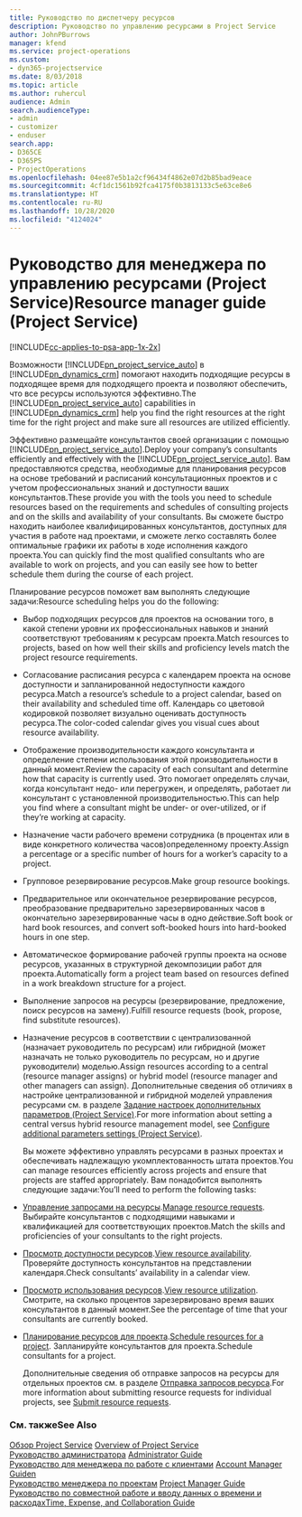 ```yaml
---
title: Руководство по диспетчеру ресурсов
description: Руководство по управлению ресурсами в Project Service
author: JohnPBurrows
manager: kfend
ms.service: project-operations
ms.custom:
- dyn365-projectservice
ms.date: 8/03/2018
ms.topic: article
ms.author: ruhercul
audience: Admin
search.audienceType:
- admin
- customizer
- enduser
search.app:
- D365CE
- D365PS
- ProjectOperations
ms.openlocfilehash: 04ee87e5b1a2cf96434f4862e07d2b85bad9eace
ms.sourcegitcommit: 4cf1dc1561b92fca4175f0b3813133c5e63ce8e6
ms.translationtype: HT
ms.contentlocale: ru-RU
ms.lasthandoff: 10/28/2020
ms.locfileid: "4124024"
---
```

# <a name="resource-manager-guide-project-service"></a><span data-ttu-id="bcb0e-103">Руководство для менеджера по управлению ресурсами (Project Service)</span><span class="sxs-lookup"><span data-stu-id="bcb0e-103">Resource manager guide (Project Service)</span></span>

[!INCLUDE[cc-applies-to-psa-app-1x-2x](../includes/cc-applies-to-psa-app-1x-2x.md)]

<span data-ttu-id="bcb0e-104">Возможности [!INCLUDE[pn_project_service_auto](../includes/pn-project-service-auto.md)] в [!INCLUDE[pn_dynamics_crm](../includes/pn-dynamics-crm.md)] помогают находить подходящие ресурсы в подходящее время для подходящего проекта и позволяют обеспечить, что все ресурсы используются эффективно.</span><span class="sxs-lookup"><span data-stu-id="bcb0e-104">The [!INCLUDE[pn_project_service_auto](../includes/pn-project-service-auto.md)] capabilities in [!INCLUDE[pn_dynamics_crm](../includes/pn-dynamics-crm.md)] help you find the right resources at the right time for the right project and make sure all resources are utilized efficiently.</span></span>  
  
 <span data-ttu-id="bcb0e-105">Эффективно размещайте консультантов своей организации с помощью [!INCLUDE[pn_project_service_auto](../includes/pn-project-service-auto.md)].</span><span class="sxs-lookup"><span data-stu-id="bcb0e-105">Deploy your company’s consultants efficiently and effectively with the [!INCLUDE[pn_project_service_auto](../includes/pn-project-service-auto.md)].</span></span> <span data-ttu-id="bcb0e-106">Вам предоставляются средства, необходимые для планирования ресурсов на основе требований и расписаний консультационных проектов и с учетом профессиональных знаний и доступности ваших консультантов.</span><span class="sxs-lookup"><span data-stu-id="bcb0e-106">These provide you with the tools you need to schedule resources based on the requirements and schedules of consulting projects and on the skills and availability of your consultants.</span></span> <span data-ttu-id="bcb0e-107">Вы сможете быстро находить наиболее квалифицированных консультантов, доступных для участия в работе над проектами, и сможете легко составлять более оптимальные графики их работы в ходе исполнения каждого проекта.</span><span class="sxs-lookup"><span data-stu-id="bcb0e-107">You can quickly find the most qualified consultants who are available to work on projects, and you can easily see how to better schedule them during the course of each project.</span></span>  
  
 <span data-ttu-id="bcb0e-108">Планирование ресурсов поможет вам выполнять следующие задачи:</span><span class="sxs-lookup"><span data-stu-id="bcb0e-108">Resource scheduling helps you do the following:</span></span>  
  
- <span data-ttu-id="bcb0e-109">Выбор подходящих ресурсов для проектов на основании того, в какой степени уровни их профессиональных навыков и знаний соответствуют требованиям к ресурсам проекта.</span><span class="sxs-lookup"><span data-stu-id="bcb0e-109">Match resources to projects, based on how well their skills and proficiency levels match the project resource requirements.</span></span>  
  
- <span data-ttu-id="bcb0e-110">Согласование расписания ресурса с календарем проекта на основе доступности и запланированной недоступности каждого ресурса.</span><span class="sxs-lookup"><span data-stu-id="bcb0e-110">Match a resource’s schedule to a project calendar, based on their availability and scheduled time off.</span></span> <span data-ttu-id="bcb0e-111">Календарь со цветовой кодировкой позволяет визуально оценивать доступность ресурса.</span><span class="sxs-lookup"><span data-stu-id="bcb0e-111">The color-coded calendar gives you visual cues about resource availability.</span></span>  
  
- <span data-ttu-id="bcb0e-112">Отображение производительности каждого консультанта и определение степени использования этой производительности в данный момент.</span><span class="sxs-lookup"><span data-stu-id="bcb0e-112">Review the capacity of each consultant and determine how that capacity is currently used.</span></span> <span data-ttu-id="bcb0e-113">Это помогает определять случаи, когда консультант недо- или перегружен, и определять, работает ли консультант с установленной производительностью.</span><span class="sxs-lookup"><span data-stu-id="bcb0e-113">This can help you find where a consultant might be under- or over-utilized, or if they’re working at capacity.</span></span>  
  
- <span data-ttu-id="bcb0e-114">Назначение части рабочего времени сотрудника (в процентах или в виде конкретного количества часов)определенному проекту.</span><span class="sxs-lookup"><span data-stu-id="bcb0e-114">Assign a percentage or a specific number of hours for a worker’s capacity to a project.</span></span>  
  
- <span data-ttu-id="bcb0e-115">Групповое резервирование ресурсов.</span><span class="sxs-lookup"><span data-stu-id="bcb0e-115">Make group resource bookings.</span></span>  
  
- <span data-ttu-id="bcb0e-116">Предварительное или окончательное резервирование ресурсов, преобразование предварительно зарезервированных часов в окончательно зарезервированные часы в одно действие.</span><span class="sxs-lookup"><span data-stu-id="bcb0e-116">Soft book or hard book resources, and convert soft-booked hours into hard-booked hours in one step.</span></span>  
  
- <span data-ttu-id="bcb0e-117">Автоматическое формирование рабочей группы проекта на основе ресурсов, указанных в структурной декомпозиции работ для проекта.</span><span class="sxs-lookup"><span data-stu-id="bcb0e-117">Automatically form a project team based on resources defined in a work breakdown structure for a project.</span></span>  
  
- <span data-ttu-id="bcb0e-118">Выполнение запросов на ресурсы (резервирование, предложение, поиск ресурсов на замену).</span><span class="sxs-lookup"><span data-stu-id="bcb0e-118">Fulfill resource requests (book, propose, find substitute resources).</span></span>  
  
- <span data-ttu-id="bcb0e-119">Назначение ресурсов в соответствии с централизованной (назначает руководитель по ресурсам) или гибридной (может назначать не только руководитель по ресурсам, но и другие руководители) моделью.</span><span class="sxs-lookup"><span data-stu-id="bcb0e-119">Assign resources according to a central (resource manager assigns) or hybrid model (resource manager and other managers can assign).</span></span> <span data-ttu-id="bcb0e-120">Дополнительные сведения об отличиях в настройке централизованной и гибридной моделей управления ресурсами см. в разделе [Задание настроек дополнительных параметров (Project Service)](../psa/configure-additional-parameters-settings.md).</span><span class="sxs-lookup"><span data-stu-id="bcb0e-120">For more information about setting a central versus hybrid resource management model, see [Configure additional parameters settings (Project Service)](../psa/configure-additional-parameters-settings.md).</span></span>  
  
  <span data-ttu-id="bcb0e-121">Вы можете эффективно управлять ресурсами в разных проектах и обеспечивать надлежащую укомплектованность штата проектов.</span><span class="sxs-lookup"><span data-stu-id="bcb0e-121">You can manage resources efficiently across projects and ensure that projects are staffed appropriately.</span></span> <span data-ttu-id="bcb0e-122">Вам понадобится выполнять следующие задачи:</span><span class="sxs-lookup"><span data-stu-id="bcb0e-122">You’ll need to perform the following tasks:</span></span>  
  
- <span data-ttu-id="bcb0e-123">[Управление запросами на ресурсы](../psa/manage-resource-requests.md).</span><span class="sxs-lookup"><span data-stu-id="bcb0e-123">[Manage resource requests](../psa/manage-resource-requests.md).</span></span> <span data-ttu-id="bcb0e-124">Выбирайте консультантов с подходящими навыками и квалификацией для соответствующих проектов.</span><span class="sxs-lookup"><span data-stu-id="bcb0e-124">Match the skills and proficiencies of your consultants to the right projects.</span></span>  
  
- <span data-ttu-id="bcb0e-125">[Просмотр доступности ресурсов](../psa/view-resource-availability.md).</span><span class="sxs-lookup"><span data-stu-id="bcb0e-125">[View resource availability](../psa/view-resource-availability.md).</span></span> <span data-ttu-id="bcb0e-126">Проверяйте доступность консультантов на представлении календаря.</span><span class="sxs-lookup"><span data-stu-id="bcb0e-126">Check consultants’ availability in a calendar view.</span></span>  
  
- <span data-ttu-id="bcb0e-127">[Просмотр использования ресурсов](../psa/view-resource-utilization.md).</span><span class="sxs-lookup"><span data-stu-id="bcb0e-127">[View resource utilization](../psa/view-resource-utilization.md).</span></span> <span data-ttu-id="bcb0e-128">Смотрите, на сколько процентов зарезервировано время ваших консультантов в данный момент.</span><span class="sxs-lookup"><span data-stu-id="bcb0e-128">See the percentage of time that your consultants are currently booked.</span></span>  
  
- <span data-ttu-id="bcb0e-129">[Планирование ресурсов для проекта](../psa/schedule-resources-project.md).</span><span class="sxs-lookup"><span data-stu-id="bcb0e-129">[Schedule resources for a project](../psa/schedule-resources-project.md).</span></span> <span data-ttu-id="bcb0e-130">Запланируйте консультантов для проекта.</span><span class="sxs-lookup"><span data-stu-id="bcb0e-130">Schedule consultants for a project.</span></span>  
  
  <span data-ttu-id="bcb0e-131">Дополнительные сведения об отправке запросов на ресурсы для отдельных проектов см. в разделе [Отправка запросов ресурса](../psa/submit-resource-requests.md).</span><span class="sxs-lookup"><span data-stu-id="bcb0e-131">For more information about submitting resource requests for individual projects, see [Submit resource requests](../psa/submit-resource-requests.md).</span></span>  
  
### <a name="see-also"></a><span data-ttu-id="bcb0e-132">См. также</span><span class="sxs-lookup"><span data-stu-id="bcb0e-132">See Also</span></span>  
 <span data-ttu-id="bcb0e-133">[Обзор Project Service](../psa/overview.md) </span><span class="sxs-lookup"><span data-stu-id="bcb0e-133">[Overview of Project Service](../psa/overview.md) </span></span>  
 <span data-ttu-id="bcb0e-134">[Руководство администратора](../psa/admin-guide.md) </span><span class="sxs-lookup"><span data-stu-id="bcb0e-134">[Administrator Guide](../psa/admin-guide.md) </span></span>  
 <span data-ttu-id="bcb0e-135">[Руководство для менеджера по работе с клиентами](../psa/account-manager-guide.md) </span><span class="sxs-lookup"><span data-stu-id="bcb0e-135">[Account Manager Guiden](../psa/account-manager-guide.md) </span></span>  
 <span data-ttu-id="bcb0e-136">[Руководство менеджера по проектам](../psa/project-manager-guide.md) </span><span class="sxs-lookup"><span data-stu-id="bcb0e-136">[Project Manager Guide](../psa/project-manager-guide.md) </span></span>  
 [<span data-ttu-id="bcb0e-137">Руководство по совместной работе и вводу данных о времени и расходах</span><span class="sxs-lookup"><span data-stu-id="bcb0e-137">Time, Expense, and Collaboration Guide</span></span>](../psa/time-expense-collaboration-guide.md)

